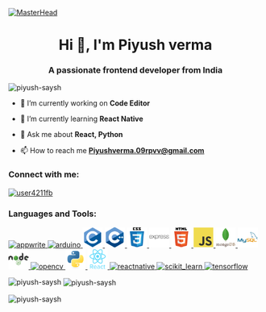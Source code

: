 [![MasterHead](https://imgs.search.brave.com/MVFUiFO8CrzwRBCSvJ-nH8YsJiSVIJkpJoBJgIMsAI0/rs:fit:500:0:0:0/g:ce/aHR0cHM6Ly9tZWRp/YS5pc3RvY2twaG90/by5jb20vaWQvMTQ0/NDAzNDUzOC92ZWN0/b3IvYWJzdHJhY3Qt/YmluYXJ5LWJhY2tn/cm91bmQtZm9yLWhh/Y2thdGhvbi1hbmQt/b3RoZXItZGlnaXRh/bC1ldmVudHMuanBn/P3M9NjEyeDYxMiZ3/PTAmaz0yMCZjPV9u/QjdRUU1ZeHB5U193/TGtMbm1BX3hNaHVD/WEU2aFRCZm9fbFhB/SHM4N2M9)](https://rishavchanda.io)

<h1 align="center">Hi 👋, I'm Piyush verma</h1>
<h3 align="center">A passionate frontend developer from India</h3>
<!-- <img align="right" alt="Coding" width="400" src="https://cdn.dribbble.com/users/116207..."> -->
<p align="left"> <img src="https://imgs.search.brave.com/rccJiVpRHX2OOn56vkMspEwZ4yx8xz635x9-1F21sok/rs:fit:500:0:0:0/g:ce/aHR0cHM6Ly9naWZk/Yi5jb20vaW1hZ2Vz/L2hpZ2gvY29kaW5n/LXBlbmd1aW4taS1s/aWtlLXByZXNzaW5n/LWJ1dHRvbnMtcHV2/M2NvYzV6NHBrdGg1/MS5naWY.jpeg" alt="piyush-saysh" /> </p>

- 🔭 I’m currently working on **Code Editor**

- 🌱 I’m currently learning **React Native**

- 💬 Ask me about **React, Python**

- 📫 How to reach me **Piyushverma.09rpvv@gmail.com**

<h3 align="left">Connect with me:</h3>
<p align="left">
<a href="https://www.leetcode.com/user4211fb" target="blank"><img align="center" src="https://raw.githubusercontent.com/rahuldkjain/github-profile-readme-generator/master/src/images/icons/Social/leet-code.svg" alt="user4211fb" height="30" width="40" /></a>
</p>

<h3 align="left">Languages and Tools:</h3>
<p align="left"> <a href="https://appwrite.io" target="_blank" rel="noreferrer"> <img src="https://www.vectorlogo.zone/logos/appwriteio/appwriteio-icon.svg" alt="appwrite" width="40" height="40"/> </a> <a href="https://www.arduino.cc/" target="_blank" rel="noreferrer"> <img src="https://cdn.worldvectorlogo.com/logos/arduino-1.svg" alt="arduino" width="40" height="40"/> </a> <a href="https://www.cprogramming.com/" target="_blank" rel="noreferrer"> <img src="https://raw.githubusercontent.com/devicons/devicon/master/icons/c/c-original.svg" alt="c" width="40" height="40"/> </a> <a href="https://www.w3schools.com/cpp/" target="_blank" rel="noreferrer"> <img src="https://raw.githubusercontent.com/devicons/devicon/master/icons/cplusplus/cplusplus-original.svg" alt="cplusplus" width="40" height="40"/> </a> <a href="https://www.w3schools.com/css/" target="_blank" rel="noreferrer"> <img src="https://raw.githubusercontent.com/devicons/devicon/master/icons/css3/css3-original-wordmark.svg" alt="css3" width="40" height="40"/> </a> <a href="https://expressjs.com" target="_blank" rel="noreferrer"> <img src="https://raw.githubusercontent.com/devicons/devicon/master/icons/express/express-original-wordmark.svg" alt="express" width="40" height="40"/> </a> <a href="https://www.w3.org/html/" target="_blank" rel="noreferrer"> <img src="https://raw.githubusercontent.com/devicons/devicon/master/icons/html5/html5-original-wordmark.svg" alt="html5" width="40" height="40"/> </a> <a href="https://developer.mozilla.org/en-US/docs/Web/JavaScript" target="_blank" rel="noreferrer"> <img src="https://raw.githubusercontent.com/devicons/devicon/master/icons/javascript/javascript-original.svg" alt="javascript" width="40" height="40"/> </a> <a href="https://www.mongodb.com/" target="_blank" rel="noreferrer"> <img src="https://raw.githubusercontent.com/devicons/devicon/master/icons/mongodb/mongodb-original-wordmark.svg" alt="mongodb" width="40" height="40"/> </a> <a href="https://www.mysql.com/" target="_blank" rel="noreferrer"> <img src="https://raw.githubusercontent.com/devicons/devicon/master/icons/mysql/mysql-original-wordmark.svg" alt="mysql" width="40" height="40"/> </a> <a href="https://nodejs.org" target="_blank" rel="noreferrer"> <img src="https://raw.githubusercontent.com/devicons/devicon/master/icons/nodejs/nodejs-original-wordmark.svg" alt="nodejs" width="40" height="40"/> </a> <a href="https://opencv.org/" target="_blank" rel="noreferrer"> <img src="https://www.vectorlogo.zone/logos/opencv/opencv-icon.svg" alt="opencv" width="40" height="40"/> </a> <a href="https://www.python.org" target="_blank" rel="noreferrer"> <img src="https://raw.githubusercontent.com/devicons/devicon/master/icons/python/python-original.svg" alt="python" width="40" height="40"/> </a> <a href="https://reactjs.org/" target="_blank" rel="noreferrer"> <img src="https://raw.githubusercontent.com/devicons/devicon/master/icons/react/react-original-wordmark.svg" alt="react" width="40" height="40"/> </a> <a href="https://reactnative.dev/" target="_blank" rel="noreferrer"> <img src="https://reactnative.dev/img/header_logo.svg" alt="reactnative" width="40" height="40"/> </a> <a href="https://scikit-learn.org/" target="_blank" rel="noreferrer"> <img src="https://upload.wikimedia.org/wikipedia/commons/0/05/Scikit_learn_logo_small.svg" alt="scikit_learn" width="40" height="40"/> </a> <a href="https://www.tensorflow.org" target="_blank" rel="noreferrer"> <img src="https://www.vectorlogo.zone/logos/tensorflow/tensorflow-icon.svg" alt="tensorflow" width="40" height="40"/> </a> </p>

<p><img align="left" src="https://github-readme-stats.vercel.app/api/top-langs?username=piyush-saysh&show_icons=true&locale=en&layout=compact" alt="piyush-saysh" /></p>

<p>&nbsp;<img align="center" src="https://github-readme-stats.vercel.app/api?username=piyush-saysh&show_icons=true&locale=en" alt="piyush-saysh" /></p>

<p><img align="center" src="https://github-readme-streak-stats.herokuapp.com/?user=piyush-saysh&" alt="piyush-saysh" /></p>
